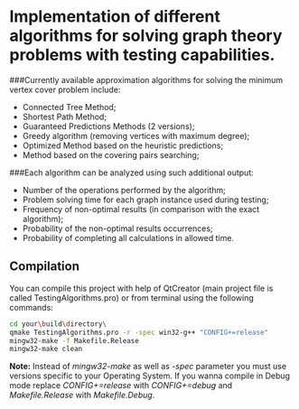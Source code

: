 Implementation of different algorithms for solving graph theory problems with testing capabilities.
=================================================================================================

###Currently available approximation algorithms for solving the minimum vertex cover problem include:
- Connected Tree Method;
- Shortest Path Method;
- Guaranteed Predictions Methods (2 versions);
- Greedy algorithm (removing vertices with maximum degree);
- Optimized Method based on the heuristic predictions;
- Method based on the covering pairs searching;

###Each algorithm can be analyzed using such additional output:
- Number of the operations performed by the algorithm;
- Problem solving time for each graph instance used during testing;
- Frequency of non-optimal results (in comparison with the exact algorithm);
- Probability of the non-optimal results occurrences;
- Probability of completing all calculations in allowed time.

Compilation
-----------

You can compile this project with help of QtCreator (main project file is called TestingAlgorithms.pro) or from terminal using the following commands:
~~~ bash
cd your\build\directory\
qmake TestingAlgorithms.pro -r -spec win32-g++ "CONFIG+=release"
mingw32-make -f Makefile.Release
mingw32-make clean
~~~

**Note:** Instead of _mingw32-make_ as well as _-spec_ parameter you must use versions specific to your Operating System. If you wanna compile in Debug mode replace _CONFIG+=release_ with _CONFIG+=debug_ and _Makefile.Release_ with _Makefile.Debug_.
